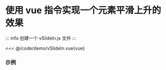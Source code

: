# 使用 vue 指令实现一个元素平滑上升的效果

::: info
创建一个 vSlideIn.js 文件
:::

<<< @/code/demo/vSlideIn.vue{vue}
### 示例

<script setup>
import vSlideIn from '../code/demo/vSlideIn.vue'
</script>
<vSlideIn />
